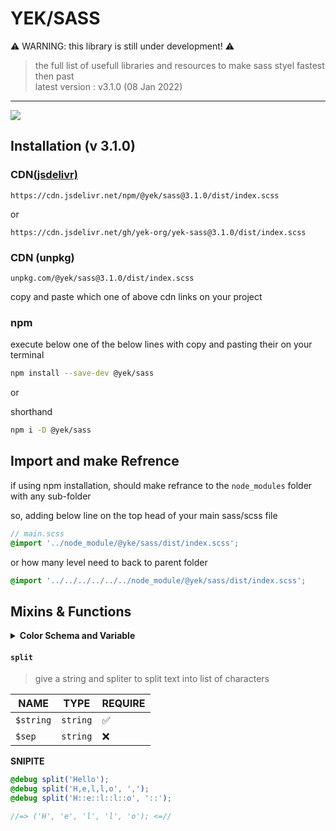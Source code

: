 # YEK/SASS

⚠️ WARNING: this library is still under development! ⚠️

> the full list of usefull libraries and resources to make sass styel fastest then past\
> latest version : v3.1.0 (08 Jan 2022)

----

[![](https://data.jsdelivr.com/v1/package/npm/@yek/sass/badge)](https://www.jsdelivr.com/package/npm/@yek/sass)

## Installation (v 3.1.0)

<h3>CDN<a href="https://www.jsdelivr.com/package/npm/@yek/sass">(jsdelivr)</a></h3>

``` https
https://cdn.jsdelivr.net/npm/@yek/sass@3.1.0/dist/index.scss
```

or

``` https
https://cdn.jsdelivr.net/gh/yek-org/yek-sass@3.1.0/dist/index.scss
```

### CDN (unpkg)

``` https
unpkg.com/@yek/sass@3.1.0/dist/index.scss
```

<p>copy and paste which one of above cdn links on your project</p>

### npm

<p>execute below one of the below lines with copy and pasting their on your terminal</p>

``` bash
npm install --save-dev @yek/sass
```

or

shorthand

``` bash
npm i -D @yek/sass
```

## Import and make Refrence

if using npm installation, should make refrance to the `node_modules` folder
with any sub-folder

so, adding below line on the top head of your main sass/scss file

```scss
// main.scss 
@import '../node_module/@yke/sass/dist/index.scss';
```

or how many level need to back to parent folder

```scss
@import '../../../../../../node_module/@yek/sass/dist/index.scss';
```

## Mixins & Functions

<details>
  <summary id="color-schema"><strong>Color Schema and Variable</strong></summary>
  
  <p>
    in this library we use variable color schema. so, that meant in yek-scss functions and mixins available to making this task easy.
  </p>

  <h4>Create Color Schema (Sass Variable system)</h4>
> this feature under wirtten and not tested

  <p>in this case we syncing sass variable with css variable (custom property) and this featuer just availbe to using native color function who can use with css variables<br />

  to working scss variable, should assigning before `clear-root` and `set-root` mixins
  </p>

  <details>
  <summary>Varialbe Table</summary>

  <table>
  <thead>
  <tr><th>SASS Syntax</th><th>CSS Syntax</th></tr>
  </thead>
  <tbody>
  <tr>
    <td>`$color-primary`</td>
    <td>`--color-primary`</td>
  </tr>
  <tr>
    <td>`$color-secondary`</td>
    <td>`--color-secondary`</td>
  </tr>
  <tr>
    <td>`$color-white`</td>
    <td>`--color-white`</td>
  </tr>
  <tr>
    <td>`$color-black`</td>
    <td>`--color-black`</td>
  </tr>
  <tr>
    <td>`$color-gray`</td>
    <td>`--color-gray`</td>
  </tr>
  <tr>
    <td>`$color-light-gray`</td>
    <td>`--color-light-gray`</td>
  </tr>
  <tr>
    <td>`$font-family`</td>
    <td>`--font-family`</td>
  </tr>
  <tr>
    <td colspan="2">if you have any variable should be in pre-built variable as schema, you can forking on github and making PR's or Issues on <a href="https://github.com/yek-org/yek-sass">@yek/sass</a> repo
  </tr>
  </tbody>
  </table>

  </details>

  <p> Now, We using <code>clear-root</code> mixin to reset and normilize the defautl css styles and then using <code>set-root</code> mixin to setup and assign custom css variable as root level on <code>:root</code> selector</p>

  <details>
    <summary>Code Syntax</summary>


  <strong>Sass Syntax</strong>

  ```scss
  // custom or schema scss variable in here...
  @include clear-root();

  // if we have custom css variable, we setting it with set-root mixin in here
  @include set-root((
    custom-variable: 'custom-name',
    // and so on
  ));
  ```

  <strong>Css Syntax</strong>

  ```css
  :root {
    --color-primary: #1a2556;
    --color-secondary: #a5b3d4;
    --color-gray: #dde6f3;
    --color-light-gray: #f3f6fb;
    --color-white: white;
    --color-black: #3e3743;
    --font-family: Roboto, Montserrat, sans-serif;
  }
  ```

  </details>

  <p> And, for using on the your stylesheet, your code should be like some thing on the below
  </p>

  <details>
    <summary>Code Syntax</summary>

  <strong>Sass Syntax</strong>

  ```scss
  .selector{
    // sass native variable
    background-color: $color-primary;

    // css native variable
    background-color: var(--color-primary);

    // varialbe function
    background-color: val(color-primary);

    // color function
    background-color: color(primary);
  }
  ```

  <strong>Css Syntax</strong>

  ```css
  .selector{
    /* sass native variable */
    background-color: #1a2556;

    /* css native variable */
    background-color: var(--color-primary);

    /* varialbe function */
    background-color: var(--color-primary);

    /* color function */
    background-color: var(--color-primary);
  }
  ```

  </details>

  <code>val</code> function as native css <code>var</code> function and <code>color</code> function is function to giving any variable using <code>--color-</code> prefixes.

  so, to assigning new css variable and setting value on it or re-assign or changing current value of the any variable, we can use <code>set-var</code> mixin to making it easy.

  <details>
  <summary>Code Syntax</summary>

  <strong>Sass Syntax</strong>

  ```scss
  @include set-root(( custom-variable : 'custom-value' ));

  .selector::after {
    @include set-var(custom-variable, 'new-value');

    content: val(custom-variable);
  }
  ```

  <strong>Css Syntax</strong>

  ```css
  :root {
    /* another css root variable */
    --custom-variable: 'custom-variable';
  }

  .selector::after {
    --custom-variable: 'new-value';

    content: var(--custom-variable); /* replaced by 'new-value' */
  }
  ```

  </details>
  
  </details>

#### `split`

> give a string and spliter to split text into list of characters

| NAME      | TYPE     | REQUIRE |
| --------- | -------- | ------- |
| `$string` | `string` | ✅      |
| `$sep`    | `string` | ❌      |

**SNIPITE**

```scss
@debug split('Hello');
@debug split('H,e,l,l,o', ',');
@debug split('H::e::l::l::o', '::');

//=> ('H', 'e', 'l', 'l', 'o'); <=//
```
